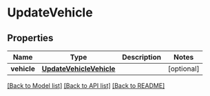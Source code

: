 # UpdateVehicle

## Properties
Name | Type | Description | Notes
------------ | ------------- | ------------- | -------------
**vehicle** | [**UpdateVehicleVehicle**](UpdateVehicleVehicle.md) |  | [optional] 

[[Back to Model list]](../README.md#documentation-for-models) [[Back to API list]](../README.md#documentation-for-api-endpoints) [[Back to README]](../README.md)

